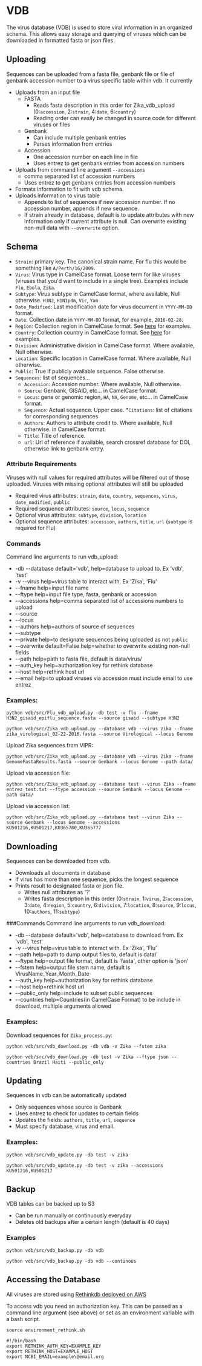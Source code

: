 # VDB
The virus database (VDB) is used to store viral information in an organized schema. This allows easy storage and querying of viruses which can be downloaded in formatted fasta or json files.

## Uploading
Sequences can be uploaded from a fasta file, genbank file or file of genbank accession number to a virus specific table within vdb. It currently
* Uploads from an input file
	* FASTA
		* Reads fasta description in this order for Zika\_vdb\_upload (0:`accession`, 2:`strain`, 4:`date`, 6:`country`)
		* Reading order can easily be changed in source code for different viruses or files
	* Genbank
		* Can include multiple genbank entries
		* Parses information from entries
	* Accession 
		* One accession number on each line in file
		* Uses entrez to get genbank entries from accession numbers
* Uploads from command line argument `--accessions`
	* comma separated list of accession numbers
	* Uses entrez to get genbank entries from accession numbers
* Formats information to fit with vdb schema. 
* Uploads information to virus table
	* Appends to list of sequences if new accession number. If no accession number, appends if new sequence.
	* If strain already in database, default is to update attributes with new information only if current attribute is null. Can overwrite existing non-null data with `--overwrite` option.

## Schema

* `Strain`: primary key. The canonical strain name. For flu this would be something like `A/Perth/16/2009`.
* `Virus`: Virus type in CamelCase format. Loose term for like viruses (viruses that you'd want to include in a single tree). Examples include `Flu`, `Ebola`, `Zika`.
* `Subtype`: Virus subtype in CamelCase format, where available, Null otherwise. `H3N2`, `H1N1pdm`, `Vic`, `Yam`
* `Date_Modified`: Last modification date for virus document in `YYYY-MM-DD` format.
* `Date`: Collection date in `YYYY-MM-DD` format, for example, `2016-02-28`.
* `Region`: Collection region in CamelCase format.  See [here](https://github.com/blab/nextflu/blob/master/augur/source-data/geo_regions.tsv) for examples. 
* `Country`: Collection country in CamelCase format. See [here](https://github.com/blab/nextflu/blob/master/augur/source-data/geo_synonyms.tsv) for examples.
* `Division`: Administrative division in CamelCase format. Where available, Null otherwise.
* `Location`: Specific location in CamelCase format. Where available, Null otherwise.
* `Public`: True if publicly available sequence. False otherwise.
* `Sequences`: list of sequences...
  * `Accession`: Accession number. Where available, Null otherwise.
  * `Source`: Genbank, GISAID, etc... in CamelCase format.
  * `Locus`: gene or genomic region, `HA`, `NA`, `Genome`, etc... in CamelCase format.
  * `Sequence`: Actual sequence. Upper case.
*`Citations`: list of citations for corresponding sequences
  * `Authors`: Authors to attribute credit to. Where available, Null otherwise. in CamelCase format.
  * `Title`: Title of reference.
  * `url`: Url of reference if available, search crossref database for DOI, otherwise link to genbank entry. 

### Attribute Requirements
Viruses with null values for required attributes will be filtered out of those uploaded. Viruses with missing optional attributes will still be uploaded
* Required virus attributes: `strain`, `date`, `country`, `sequences`, `virus`, `date_modified`, `public`
* Required sequence attributes: `source`, `locus`, `sequence`
* Optional virus attributes: `subtype`, `division`, `location`
* Optional sequence attributes: `accession`, `authors`, `title`, `url`
(`subtype` is required for Flu)

### Commands
Command line arguments to run vdb_upload:
* -db --database default='vdb', help=database to upload to. Ex 'vdb', 'test'
* -v --virus help=virus table to interact with. Ex 'Zika', 'Flu'
* --fname help=input file name
* --ftype help=input file type, fasta, genbank or accession
* --accessions help=comma separated list of accessions numbers to upload
* --source
* --locus
* --authors help=authors of source of sequences
* --subtype
* --private help=to designate sequences being uploaded as not `public`
* --overwrite default=False help=whether to overwrite existing non-null fields
* --path help=path to fasta file, default is data/virus/
* --auth\_key help=authorization key for rethink database
* --host help=rethink host url
* --email help=to upload viruses via accession must include email to use entrez

### Examples:

    python vdb/src/Flu_vdb_upload.py -db test -v flu --fname H3N2_gisaid_epiflu_sequence.fasta --source gisaid --subtype H3N2

    python vdb/src/Zika_vdb_upload.py --database vdb --virus zika --fname zika_virological_02-22-2016.fasta --source Virological --locus Genome

Upload Zika sequences from VIPR:

    python vdb/src/Zika_vdb_upload.py --database vdb --virus Zika --fname GenomeFastaResults.fasta --source Genbank --locus Genome --path data/
    
Upload via accession file:

	python vdb/src/Zika_vdb_upload.py --database test --virus Zika --fname entrez_test.txt --ftype accession --source Genbank --locus Genome --path data/

Upload via accession list:

	python vdb/src/Zika_vdb_upload.py --database test --virus Zika --source Genbank --locus Genome --accessions KU501216,KU501217,KU365780,KU365777

## Downloading
Sequences can be downloaded from vdb.
* Downloads all documents in database
* If virus has more than one sequence, picks the longest sequence
* Prints result to designated fasta or json file. 
	* Writes null attributes as '?'
	* Writes fasta description in this order (0:`strain`, 1:`virus`, 2:`accession`, 3:`date`, 4:`region`, 5:`country`, 6:`division`, 7:`location`, 8:`source`, 9:`locus`, 10:`authors`, 11:`subtype`)

###Commands
Command line arguments to run vdb_download:
* -db --database default='vdb', help=database to download from. Ex 'vdb', 'test'
* -v --virus help=virus table to interact with. Ex 'Zika', 'Flu'
* --path help=path to dump output files to, default is data/
* --ftype help=output file format, default is 'fasta', other option is 'json'
* --fstem help=output file stem name, default is VirusName\_Year\_Month\_Date
* --auth\_key help=authorization key for rethink database
* --host help=rethink host url
* --public\_only help=include to subset public sequences
* --countries help=Countries(in CamelCase Format) to be include in download, multiple arguments allowed

### Examples:

Download sequences for `Zika_process.py`:

    python vdb/src/vdb_download.py -db vdb -v Zika --fstem zika
    
    python vdb/src/vdb_download.py -db test -v Zika --ftype json --countries Brazil Haiti --public_only

## Updating
Sequences in vdb can be automatically updated
* Only sequences whose source is Genbank
* Uses entrez to check for updates to certain fields
* Updates the fields: `authors`, `title`, `url`, `sequence` 
* Must specify database, virus and email.

### Examples:

	python vdb/src/vdb_update.py -db test -v zika
	
	python vdb/src/vdb_update.py -db test -v zika --accessions KU501216,KU501217
	
## Backup
VDB tables can be backed up to S3
* Can be run manually or continuously everyday
* Deletes old backups after a certain length (default is 40 days)

### Examples
	
	python vdb/src/vdb_backup.py -db vdb
	
	python vdb/src/vdb_backup.py -db vdb --continous
	

## Accessing the Database
All viruses are stored using [Rethinkdb deployed on AWS](https://www.rethinkdb.com/docs/paas/#deploying-on-aws)

To access vdb you need an authorization key. This can be passed as a command line argument (see above) or set as an environment variable with a bash script.

`source environment_rethink.sh`
```shell
#!/bin/bash
export RETHINK_AUTH_KEY=EXAMPLE_KEY
export RETHINK_HOST=EXAMPLE_HOST
export NCBI_EMAIL=example\@email.org
```
